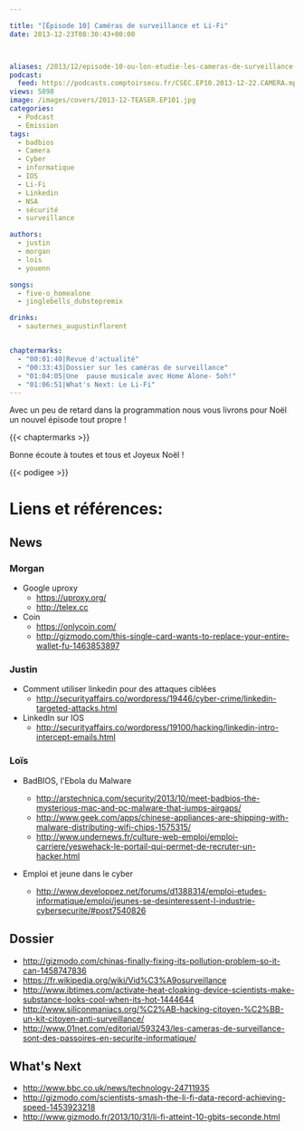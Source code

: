 ```yaml
---

title: "[Épisode 10] Caméras de surveillance et Li-Fi"
date: 2013-12-23T08:30:43+00:00



aliases: /2013/12/episode-10-ou-lon-etudie-les-cameras-de-surveillance-et-le-li-fi/
podcast:
  feed: https://podcasts.comptoirsecu.fr/CSEC.EP10.2013-12-22.CAMERA.mp3
views: 5898
image: /images/covers/2013-12-TEASER.EP101.jpg
categories:
  - Podcast
  - Emission
tags:
  - badbios
  - Camera
  - Cyber
  - informatique
  - IOS
  - Li-Fi
  - Linkedin
  - NSA
  - sécurité
  - surveillance

authors:
  - justin
  - morgan
  - lois
  - youenn

songs:
  - five-o_homealone
  - jinglebells_dubstepremix

drinks:
  - sauternes_augustinflorent


chaptermarks:
  - "00:01:40|Revue d'actualité"
  - "00:33:43|Dossier sur les caméras de surveillance"
  - "01:04:05|Une  pause musicale avec Home Alone- 5oh!"
  - "01:06:51|What's Next: Le Li-Fi"
---
```

Avec un peu de retard dans la programmation nous vous livrons pour Noël un nouvel épisode tout propre !

{{< chaptermarks >}}

Bonne écoute à toutes et tous et Joyeux Noël !

{{< podigee >}}


# Liens et références:

## News

### Morgan

- Google uproxy
  - <https://uproxy.org/>
  - <http://telex.cc>
- Coin
  - <https://onlycoin.com/>
  - <http://gizmodo.com/this-single-card-wants-to-replace-your-entire-wallet-fu-1463853897>

### Justin

- Comment utiliser linkedin pour des attaques ciblées
  - <http://securityaffairs.co/wordpress/19446/cyber-crime/linkedin-targeted-attacks.html>
- LinkedIn sur IOS
  - <http://securityaffairs.co/wordpress/19100/hacking/linkedin-intro-intercept-emails.html>

### Loïs

- BadBIOS, l'Ebola du Malware
  - <http://arstechnica.com/security/2013/10/meet-badbios-the-mysterious-mac-and-pc-malware-that-jumps-airgaps/>
  - <http://www.geek.com/apps/chinese-appliances-are-shipping-with-malware-distributing-wifi-chips-1575315/>
  - <http://www.undernews.fr/culture-web-emploi/emploi-carriere/yeswehack-le-portail-qui-permet-de-recruter-un-hacker.html>

- Emploi et jeune dans le cyber
  - <http://www.developpez.net/forums/d1388314/emploi-etudes-informatique/emploi/jeunes-se-desinteressent-l-industrie-cybersecurite/#post7540826>

## Dossier

- <http://gizmodo.com/chinas-finally-fixing-its-pollution-problem-so-it-can-1458747836>
- <https://fr.wikipedia.org/wiki/Vid%C3%A9osurveillance>
- <http://www.ibtimes.com/activate-heat-cloaking-device-scientists-make-substance-looks-cool-when-its-hot-1444644>
- <http://www.siliconmaniacs.org/%C2%AB-hacking-citoyen-%C2%BB-un-kit-citoyen-anti-surveillance/>
- <http://www.01net.com/editorial/593243/les-cameras-de-surveillance-sont-des-passoires-en-securite-informatique/>

## What's Next

- <http://www.bbc.co.uk/news/technology-24711935>
- <http://gizmodo.com/scientists-smash-the-li-fi-data-record-achieving-speed-1453923218>
- <http://www.gizmodo.fr/2013/10/31/li-fi-atteint-10-gbits-seconde.html>
